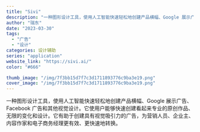 ```yaml
---
title: "Sivi"
description: "一种图形设计工具，使用人工智能快速轻松地创建产品横幅、Google 展示广告、Facebook 广告和其他视觉设计。它使"
author: "瑞东"
date: "2023-03-30"
tags:
  - "广告"
  - "设计"
categories: 设计辅助
series: "application"
website_link: "https://sivi.ai/"
color: "#666"

thumb_image: "/img/7f3bb15d7f7c3d1711893776c9ba3e19.png"
cover_image: "/img/7f3bb15d7f7c3d1711893776c9ba3e19.png"
---
```


一种图形设计工具，使用人工智能快速轻松地创建产品横幅、Google 展示广告、Facebook 广告和其他视觉设计。它使用户能够快速创建看起来专业的原创作品、无限的变化和设计。它有助于创建具有视觉吸引力的广告，为营销人员、企业主、内容作家和电子商务经理更有效、更快速地转换。